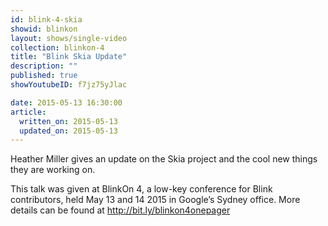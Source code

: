 ```yaml
---
id: blink-4-skia
showid: blinkon
layout: shows/single-video
collection: blinkon-4
title: "Blink Skia Update"
description: ""
published: true
showYoutubeID: f7jz75yJlac

date: 2015-05-13 16:30:00
article:
  written_on: 2015-05-13
  updated_on: 2015-05-13
---
```

Heather Miller gives an update on the Skia project and the cool new things they are working on.

This talk was given at BlinkOn 4, a low-key conference for Blink contributors, held May 13 and 14 2015 in Google’s Sydney office. More details can be found at http://bit.ly/blinkon4onepager